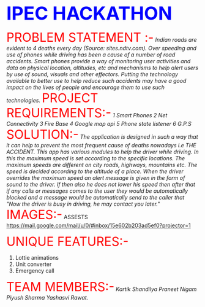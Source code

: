
<strong><font size="8" color="BLUE">IPEC HACKATHON</font></strong>


<font size="6" color="red">PROBLEM STATEMENT  :-</font>
<i>Indian roads are evident to 4 deaths every day (Source: sites.ndtv.com). Over speeding and use of phones while driving has been a cause of a number of road accidents. Smart phones provide a way of monitoring user activities and data on physical location, altitudes, etc and mechanisms to help alert users by use of sound, visuals and other effectors. Putting the technology available to better use to help reduce such accidents may have a good impact on the lives of people and encourage them to use such technologies.</I>
<font size="6" color="red"> PROJECT REQUIREMENTS:-</font>
<i>1 Smart Phones
2 Net Connectivity
3 Fire Base
4 Google map api
5 Phone state listener 
6 G.P.S</i>
<font size="6" color="red">SOLUTION:-</font>
<i>The application is designed in such a way that it can help to prevent the most frequent cause of deaths nowadays i.e THE ACCIDENT. This app has various modules to help the driver while driving. In this the maximum speed is set according to the specific locations. The maximum speeds are different on city roads, highways, mountains etc. The speed is decided according to the altitude of a place.
When the driver overrides the maximum speed an alert message is given in the form of sound to the driver. If then also he does not lower his speed then after that if any calls or messages comes to the user they would be automatically blocked and a message would be automatically send to the caller that "Now the driver is busy in driving, he may contact you later."</i>
<font size="6" color="red">IMAGES:-</font>
ASSESTS
https://mail.google.com/mail/u/0/#inbox/15e602b203ad5ef0?projector=1


<font size="6" color="red">UNIQUE FEATURES:-</font><BR>
1. Lottie animations<br>
2.  Unit converter<br>
3.  Emergency call<br>

<font size="6" color="red">TEAM MEMBERS:-</font>
<i> Kartik Shandilya
  Praneet Nigam
  Piyush Sharma
   Yashasvi Rawat.
